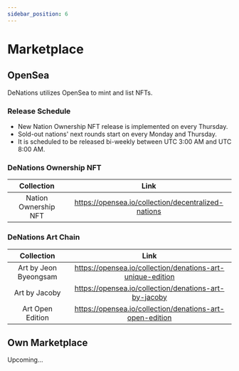 ```yaml
---
sidebar_position: 6
---
```


# Marketplace

## OpenSea

DeNations utilizes OpenSea to mint and list NFTs.  

### Release Schedule

- New Nation Ownership NFT release is implemented on every Thursday.
- Sold-out nations' next rounds start on every Monday and Thursday.
- It is scheduled to be released bi-weekly between UTC 3:00 AM and UTC 8:00 AM.

### DeNations Ownership NFT 

|             Collection             |                            Link                            |
|:----------------------------------:|:----------------------------------------------------------:|
| Nation Ownership NFT               | https://opensea.io/collection/decentralized-nations        |

### DeNations Art Chain

|             Collection             |                            Link                            |
|:----------------------------------:|:----------------------------------------------------------:|
| Art by Jeon Byeongsam              | https://opensea.io/collection/denations-art-unique-edition |
| Art by Jacoby                      | https://opensea.io/collection/denations-art-by-jacoby      |
| Art Open Edition                   | https://opensea.io/collection/denations-art-open-edition   |

## Own Marketplace

Upcoming...